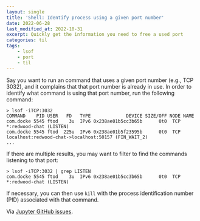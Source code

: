 ```yaml
---
layout: single
title: 'Shell: Identify process using a given port number'
date: 2022-06-28
last_modified_at: 2022-10-31
excerpt: Quickly get the information you need to free a used port
categories: til
tags:
    - lsof
    - port
    - til
---
```


Say you want to run an command that uses a given port number (e.g., TCP 3032),
and it complains that that port number is already in use.
In order to identify what command is using that port number, run the following command:

```shell
> lsof -iTCP:3032
COMMAND    PID USER   FD   TYPE             DEVICE SIZE/OFF NODE NAME
com.docke 5545 ftod    3u  IPv6 0x238ae01b5cc3b65b      0t0  TCP *:redwood-chat (LISTEN)
com.docke 5545 ftod  225u  IPv6 0x238ae01b5f23595b      0t0  TCP localhost:redwood-chat->localhost:50157 (FIN_WAIT_2)
...
```

If there are multiple results, you may want to filter to find the commands listening to that port:

```shell
> lsof -iTCP:3032 | grep LISTEN
com.docke 5545 ftod    3u  IPv6 0x238ae01b5cc3b65b      0t0  TCP *:redwood-chat (LISTEN)
```

If necessary, you can then use `kill` with the process identification number (PID) associated with that command.

Via [Jupyter GitHub issues](https://github.com/jupyter/notebook/issues/2844#issuecomment-385882596).
